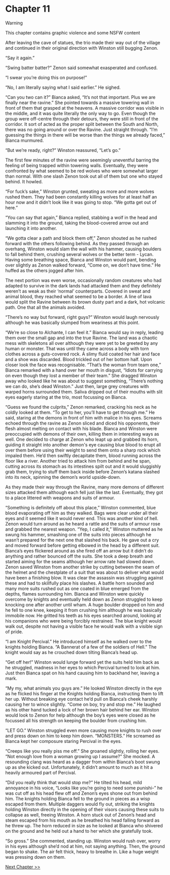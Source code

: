 # Chapter 11

> [!WARNING]
> This chapter contains graphic violence and some NSFW content

After leaving the cave of statues, the trio made their way out of the village and continued in their original direction with Winston still bugging Zenon. 

“Say it again.”

“Swing batter batter?” Zenon said somewhat exasperated and confused.

“I swear you’re doing this on purpose!”

“No, I am literally saying what I said earlier.” He sighed.

“Can you two can it?” Bianca asked, “It’s not that important. Plus we are finally near the ravine.” She pointed towards a massive towering wall in front of them that grasped at the heavens. A massive corridor was visible in the middle, and it was quite literally the only way to go. Even though the group were off-centre through their detours, they were still in front of the corridor. It sort of acted as the proper split between the South and North, there was no going around or over the Ravine. Just straight through. “I’m guessing the things in there will be worse than the things we already faced,” Bianca murmured.

“But we’re ready, right?” Winston reassured, “Let’s go.”

The first few minutes of the ravine were seemingly uneventful barring the feeling of being trapped within towering walls. Eventually, they were confronted by what seemed to be red wolves who were somewhat larger than normal. With one slash Zenon took out all of them but one who stayed behind. It howled.

“For fuck’s sake,” Winston grunted, sweating as more and more wolves rushed them. They had been constantly killing wolves for at least half an hour now and it didn’t look like it was going to stop. “We gotta get out of here.”

“You can say that again,” Bianca replied, stabbing a wolf in the head and slamming it into the ground, taking the blood-covered arrow out and launching it into another.

“We gotta clear a path and block them off,” Zenon shouted as he rushed forward with the others following behind. As they passed through an overhang, Winston would slam the wall with his hammer, causing boulders to fall behind them, crushing several wolves or the better term - Lycan. Having some breathing space, Bianca and Winston would pant, bending over slightly as Zenon walked forward, “Come on, we don’t have time.” He huffed as the others jogged after him. 

The next portion was even worse, occasionally random creatures who had adapted to survive in the dark lands had attacked them and they definitely weren’t as weak as their ‘normal’ counterparts. Covered in sweat and animal blood, they reached what seemed to be a border. A line of lava would split the Ravine between its brown dusty part and a dark, hot volcanic path. One that all the animals avoided.

“There’s no way but forward, right guys?” Winston would laugh nervously although he was basically slumped from weariness at this point.

“We’re so close to Alchante, I can feel it.” Bianca would say in reply, leading them over the small gap and into the true Ravine. The land was a chaotic mess with skeletons all over although they were yet to be greeted by any human or monster. That was until they came across a body with torn clothes across a guts-covered rock. A slimy fluid coated her hair and face and a shoe was discarded. Blood trickled out of her bottom half. Upon closer look the face was recognisable. “That’s the woman from team one,” Bianca remarked with a hand over her mouth in disgust, “Idiots for carrying on even though they lost a member of their team.” She dragged Winston away who looked like he was about to suggest something, “There’s nothing we can do, she’s dead Winston.” Just then, large grey creatures with warped horns surrounded them. Saliva dripped out of their mouths with slit eyes eagerly staring at the trio, most focussing on Bianca.

“Guess we found the culprits,” Zenon remarked, cracking his neck as he coldly looked at them. “To get to her, you’ll have to get through me.” He said, staring at the demons in front of him with malice in his eyes. Screams echoed through the ravine as Zenon sliced and diced his opponents, their flesh almost melting on contact with his blade. Bianca and Winston were preoccupied with demons of their own, killing them in interesting ways as well. One decided to charge at Zenon who leapt up and grabbed its horn, guiding it straight into another demon's eye causing blue blood to erupt all over them before using their weight to send them onto a sharp rock which impaled them. He’d then swiftly decapitate them, blood running across the floor like a river. Another tried to attack him from behind and he span, cutting across its stomach as its intestines spilt out and it would sluggishly grab them, trying to stuff them back inside before Zenon’s katana slashed into its neck, spinning the demon’s world upside-down. 

As they made their way through the Ravine, many more demons of different sizes attacked them although each fell just like the last. Eventually, they got to a place littered with weapons and suits of armour.

“Something is definitely off about this place,” Winston commented, blue blood evaporating off him as they walked. Bags were clear under all their eyes and it seemed like it would never end. This was another kind of hell. Zenon would turn around as he heard a rattle and the suits of armour rose and grabbed the nearest weapon. “Yep, I called it,” Winston muttered as he swung his hammer, smashing one of the suits into pieces although he wasn’t prepared for the next one that slashed his back. He gave out a cry and moved forward before getting elbowed in the head by a different suit. Bianca’s eyes flickered around as she fired off an arrow but it didn’t do anything and rather bounced off the suits. She took a deep breath and started aiming for the seams although her arrow rate had slowed down. Zenon saved Winston from another strike by cutting between the seam of the helmet and the chestplate of a suit that was about to deliver what would have been a finishing blow. It was clear the assassin was struggling against these and had to skillfully place his slashes. A battle horn sounded and many more suits rushed out as one coated in blue emerged from the depths, flames surrounding him. Bianca and Winston were quickly overcome by knights and eventually held down as Zenon struggled to keep knocking one after another until wham. A huge boulder dropped on him and he fell to one knee, keeping it from crushing him although he was basically immobile now. He gritted his teeth as his eyes searched around, looking at his companions who were being forcibly restrained. The blue knight would walk out, despite not having a visible face he would walk with a visible sign of pride. 

“I am Knight Percival.” He introduced himself as he walked over to the knights holding Bianca. “A Bannerat of a few of the soldiers of Hell.” The knight would say as he crouched down tilting Bianca’s head up.

“Get off her!” Winston would lunge forward yet the suits held him back as he struggled, madness in her eyes to which Percival turned to look at him. Just then Bianca spat on his hand causing him to backhand her, leaving a mark.

“My my, what animals you guys are.” He looked Winston directly in the eye as he flicked his finger at the Knights holding Bianca, instructing them to lift her up. Without breaking eye contact he’d pull on Bianca’s cheek harshly causing her to wince slightly. “Come on boy, try and stop me.” He laughed as his other hand tucked a lock of her brown hair behind her ear. Winston would look to Zenon for help although the boy’s eyes were closed as he focussed all his strength on keeping the boulder from crushing him.

“LET GO.” Winston struggled even more causing more knights to rush over and press down on him to keep him down. “MONSTERS.” He screamed as Bianca kept her composure staring Percival in the eyes.

“Creeps like you really piss me off.” She groaned slightly, rolling her eyes. “Not enough love from a woman growing up I assume?” She mocked. A resounding clang was heard as a dagger from within Bianca’s boot swung up as she kicked out. Unfortunately, it didn’t amount to much as it hit a heavily armoured part of Percival. 

“Did you really think that would stop me?” He tilted his head, mild annoyance in his voice, “Looks like you’re going to need some punishi-” he was cut off as his head flew off and Zenon’s eyes shone out from behind him. The knights holding Bianca fell to the ground in pieces as a wisp escaped from them. Multiple daggers would fly out, striking the knights holding Winston directly in the opening of their visors causing these suits to collapse as well, freeing Winston. A horn stuck out of Zenon’s head and steam escaped from his mouth as he breathed his head falling forward as he threw up. The horn reduced in size as he looked at Bianca who shivered on the ground and he held out a hand to her which she gratefully took.

“So gross.” She commented, standing up. Winston would rush over, worry in his eyes although she’d nod at him, not saying anything. Then, the ground began to shake. The air felt thick, heavy to breathe in. Like a huge weight was pressing down on them.

[Next Chapter >>](<Chapter 12.md>)
